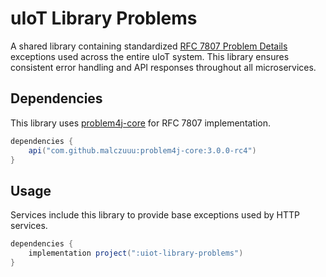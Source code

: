 # uIoT Library Problems

A shared library containing standardized [RFC 7807 Problem Details](https://datatracker.ietf.org/doc/html/rfc7807)
exceptions used across the entire uIoT system. This library ensures consistent error handling and API responses
throughout all microservices.

## Dependencies

This library uses [problem4j-core](https://github.com/malczuuu/problem4j) for RFC 7807 implementation.

```groovy
dependencies {
    api("com.github.malczuuu:problem4j-core:3.0.0-rc4")
}
```

## Usage

Services include this library to provide base exceptions used by HTTP services.

```groovy
dependencies {
    implementation project(":uiot-library-problems")
}
```
